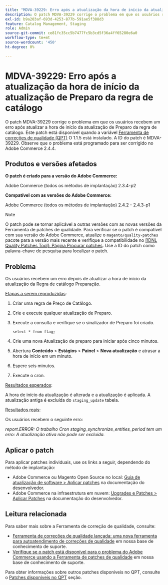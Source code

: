 ```yaml
---
title: "MDVA-39229: Erro após a atualização da hora de início da atualização da Regra de catálogo"
description: O patch MDVA-39229 corrige o problema em que os usuários recebem um erro após atualizar a hora de início da atualização de Preparo da regra de catálogo. Este patch está disponível quando a [Ferramenta de correções de qualidade (QPT)](https://devdocs.magento.com/guides/v2.4/comp-mgr/patching.html#mqp) 1.1.5 está instalada. A ID do patch é MDVA-39229. Observe que o problema está programado para ser corrigido no Adobe Commerce 2.4.4.
exl-id: b9a203af-693d-4253-877b-591ae5f388d3
feature: Catalog Management, Staging
role: Admin
source-git-commit: ce81fc35cc5b7477fc5b3cd5f36a4ff65280e6a0
workflow-type: tm+mt
source-wordcount: '450'
ht-degree: 0%

---
```


# MDVA-39229: Erro após a atualização da hora de início da atualização de Preparo da regra de catálogo

O patch MDVA-39229 corrige o problema em que os usuários recebem um erro após atualizar a hora de início da atualização de Preparo da regra de catálogo. Este patch está disponível quando a variável [Ferramenta de correções de qualidade (QPT)](https://devdocs.magento.com/guides/v2.4/comp-mgr/patching.html#mqp) O 1.1.5 está instalado. A ID do patch é MDVA-39229. Observe que o problema está programado para ser corrigido no Adobe Commerce 2.4.4.

## Produtos e versões afetados

**O patch é criado para a versão do Adobe Commerce:**

Adobe Commerce (todos os métodos de implantação) 2.3.4-p2

**Compatível com as versões do Adobe Commerce:**

Adobe Commerce (todos os métodos de implantação) 2.4.2 - 2.4.3-p1

>[!NOTE]
>
>O patch pode se tornar aplicável a outras versões com as novas versões da Ferramenta de patches de qualidade. Para verificar se o patch é compatível com sua versão do Adobe Commerce, atualize o `magento/quality-patches` pacote para a versão mais recente e verifique a compatibilidade no [[!DNL Quality Patches Tool]: Página Procurar patches](https://devdocs.magento.com/quality-patches/tool.html#patch-grid). Use a ID do patch como palavra-chave de pesquisa para localizar o patch.

## Problema

Os usuários recebem um erro depois de atualizar a hora de início da atualização da Regra de catálogo Preparação.

<u>Etapas a serem reproduzidas</u>:

1. Criar uma regra de Preço de Catálogo.
1. Crie e execute qualquer atualização de Preparo.
1. Execute a consulta e verifique se o sinalizador de Preparo foi criado.


   `select * from flag;`


1. Crie uma nova Atualização de preparo para iniciar após cinco minutos.
1. Abertura **Conteúdo** > **Estágios** > **Painel** > **Nova atualização** e atrasar a hora de início em um minuto.
1. Espere seis minutos.
1. Execute o cron.

<u>Resultados esperados</u>:

A hora de início da atualização é alterada e a atualização é aplicada. A atualização antiga é excluída do `staging_update` tabela.

<u>Resultados reais</u>:

Os usuários recebem o seguinte erro:

*report.ERROR: O trabalho Cron staging_synchronize_entities_period tem um erro: A atualização ativa não pode ser excluída.*

## Aplicar o patch

Para aplicar patches individuais, use os links a seguir, dependendo do método de implantação:

* Adobe Commerce ou Magento Open Source no local: [Guia de atualização de software > Aplicar patches](https://devdocs.magento.com/guides/v2.4/comp-mgr/patching/mqp.html) na documentação do desenvolvedor.
* Adobe Commerce na infraestrutura em nuvem: [Upgrades e Patches > Aplicar Patches](https://devdocs.magento.com/cloud/project/project-patch.html) na documentação do desenvolvedor.

## Leitura relacionada

Para saber mais sobre a Ferramenta de correção de qualidade, consulte:

* [Ferramenta de correções de qualidade lançada: uma nova ferramenta para autoatendimento de correções de qualidade](/help/announcements/adobe-commerce-announcements/magento-quality-patches-released-new-tool-to-self-serve-quality-patches.md) em nossa base de conhecimento de suporte.
* [Verifique se o patch está disponível para o problema do Adobe Commerce usando a Ferramenta de patches de qualidade](/help/support-tools/patches-available-in-qpt-tool/check-patch-for-magento-issue-with-magento-quality-patches.md) em nossa base de conhecimento de suporte.

Para obter informações sobre outros patches disponíveis no QPT, consulte o [Patches disponíveis no QPT](https://support.magento.com/hc/en-us/sections/360010506631-Patches-available-in-QPT-tool-) seção.
